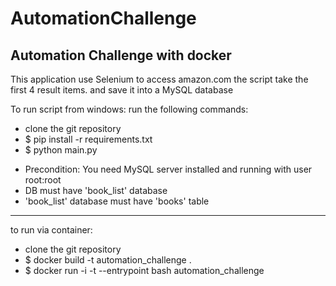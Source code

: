 # AutomationChallenge
Automation Challenge with docker
---------------------------------

This application use Selenium to access amazon.com
the script take the first 4 result items.
and save it into a MySQL database


To run script from windows:
run the following commands:
  * clone the git repository
  * $ pip install -r requirements.txt
  * $ python main.py
  
- Precondition: You need MySQL server installed and running with user root:root
- DB must have 'book_list' database
- 'book_list' database must have 'books' table

----------------------------------------------------------------------------------
to run via container:
  * clone the git repository
  * $ docker build -t automation_challenge .
  * $ docker run -i -t --entrypoint bash automation_challenge
